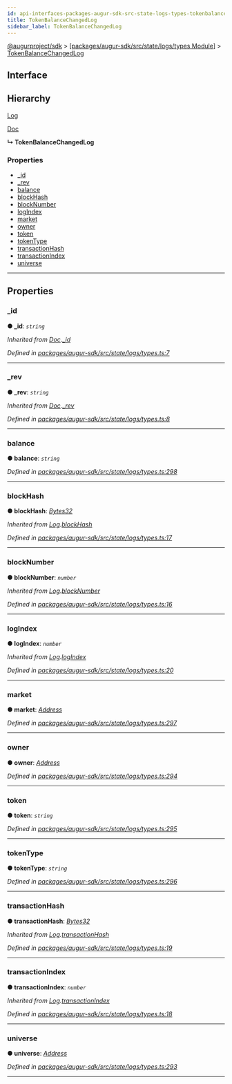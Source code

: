 ```yaml
---
id: api-interfaces-packages-augur-sdk-src-state-logs-types-tokenbalancechangedlog
title: TokenBalanceChangedLog
sidebar_label: TokenBalanceChangedLog
---
```


[@augurproject/sdk](api-readme.md) > [[packages/augur-sdk/src/state/logs/types Module]](api-modules-packages-augur-sdk-src-state-logs-types-module.md) > [TokenBalanceChangedLog](api-interfaces-packages-augur-sdk-src-state-logs-types-tokenbalancechangedlog.md)

## Interface

## Hierarchy

 [Log](api-interfaces-packages-augur-sdk-src-state-logs-types-log.md)

 [Doc](api-interfaces-packages-augur-sdk-src-state-logs-types-doc.md)

**↳ TokenBalanceChangedLog**

### Properties

* [_id](api-interfaces-packages-augur-sdk-src-state-logs-types-tokenbalancechangedlog.md#_id)
* [_rev](api-interfaces-packages-augur-sdk-src-state-logs-types-tokenbalancechangedlog.md#_rev)
* [balance](api-interfaces-packages-augur-sdk-src-state-logs-types-tokenbalancechangedlog.md#balance)
* [blockHash](api-interfaces-packages-augur-sdk-src-state-logs-types-tokenbalancechangedlog.md#blockhash)
* [blockNumber](api-interfaces-packages-augur-sdk-src-state-logs-types-tokenbalancechangedlog.md#blocknumber)
* [logIndex](api-interfaces-packages-augur-sdk-src-state-logs-types-tokenbalancechangedlog.md#logindex)
* [market](api-interfaces-packages-augur-sdk-src-state-logs-types-tokenbalancechangedlog.md#market)
* [owner](api-interfaces-packages-augur-sdk-src-state-logs-types-tokenbalancechangedlog.md#owner)
* [token](api-interfaces-packages-augur-sdk-src-state-logs-types-tokenbalancechangedlog.md#token)
* [tokenType](api-interfaces-packages-augur-sdk-src-state-logs-types-tokenbalancechangedlog.md#tokentype)
* [transactionHash](api-interfaces-packages-augur-sdk-src-state-logs-types-tokenbalancechangedlog.md#transactionhash)
* [transactionIndex](api-interfaces-packages-augur-sdk-src-state-logs-types-tokenbalancechangedlog.md#transactionindex)
* [universe](api-interfaces-packages-augur-sdk-src-state-logs-types-tokenbalancechangedlog.md#universe)

---

## Properties

<a id="_id"></a>

###  _id

**● _id**: *`string`*

*Inherited from [Doc](api-interfaces-packages-augur-sdk-src-state-logs-types-doc.md).[_id](api-interfaces-packages-augur-sdk-src-state-logs-types-doc.md#_id)*

*Defined in [packages/augur-sdk/src/state/logs/types.ts:7](https://github.com/AugurProject/augur/blob/b4365d6894/packages/augur-sdk/src/state/logs/types.ts#L7)*

___
<a id="_rev"></a>

###  _rev

**● _rev**: *`string`*

*Inherited from [Doc](api-interfaces-packages-augur-sdk-src-state-logs-types-doc.md).[_rev](api-interfaces-packages-augur-sdk-src-state-logs-types-doc.md#_rev)*

*Defined in [packages/augur-sdk/src/state/logs/types.ts:8](https://github.com/AugurProject/augur/blob/b4365d6894/packages/augur-sdk/src/state/logs/types.ts#L8)*

___
<a id="balance"></a>

###  balance

**● balance**: *`string`*

*Defined in [packages/augur-sdk/src/state/logs/types.ts:298](https://github.com/AugurProject/augur/blob/b4365d6894/packages/augur-sdk/src/state/logs/types.ts#L298)*

___
<a id="blockhash"></a>

###  blockHash

**● blockHash**: *[Bytes32](api-modules-packages-augur-sdk-src-state-logs-types-module.md#bytes32)*

*Inherited from [Log](api-interfaces-packages-augur-sdk-src-state-logs-types-log.md).[blockHash](api-interfaces-packages-augur-sdk-src-state-logs-types-log.md#blockhash)*

*Defined in [packages/augur-sdk/src/state/logs/types.ts:17](https://github.com/AugurProject/augur/blob/b4365d6894/packages/augur-sdk/src/state/logs/types.ts#L17)*

___
<a id="blocknumber"></a>

###  blockNumber

**● blockNumber**: *`number`*

*Inherited from [Log](api-interfaces-packages-augur-sdk-src-state-logs-types-log.md).[blockNumber](api-interfaces-packages-augur-sdk-src-state-logs-types-log.md#blocknumber)*

*Defined in [packages/augur-sdk/src/state/logs/types.ts:16](https://github.com/AugurProject/augur/blob/b4365d6894/packages/augur-sdk/src/state/logs/types.ts#L16)*

___
<a id="logindex"></a>

###  logIndex

**● logIndex**: *`number`*

*Inherited from [Log](api-interfaces-packages-augur-sdk-src-state-logs-types-log.md).[logIndex](api-interfaces-packages-augur-sdk-src-state-logs-types-log.md#logindex)*

*Defined in [packages/augur-sdk/src/state/logs/types.ts:20](https://github.com/AugurProject/augur/blob/b4365d6894/packages/augur-sdk/src/state/logs/types.ts#L20)*

___
<a id="market"></a>

###  market

**● market**: *[Address](api-modules-packages-augur-sdk-src-state-logs-types-module.md#address)*

*Defined in [packages/augur-sdk/src/state/logs/types.ts:297](https://github.com/AugurProject/augur/blob/b4365d6894/packages/augur-sdk/src/state/logs/types.ts#L297)*

___
<a id="owner"></a>

###  owner

**● owner**: *[Address](api-modules-packages-augur-sdk-src-state-logs-types-module.md#address)*

*Defined in [packages/augur-sdk/src/state/logs/types.ts:294](https://github.com/AugurProject/augur/blob/b4365d6894/packages/augur-sdk/src/state/logs/types.ts#L294)*

___
<a id="token"></a>

###  token

**● token**: *`string`*

*Defined in [packages/augur-sdk/src/state/logs/types.ts:295](https://github.com/AugurProject/augur/blob/b4365d6894/packages/augur-sdk/src/state/logs/types.ts#L295)*

___
<a id="tokentype"></a>

###  tokenType

**● tokenType**: *`string`*

*Defined in [packages/augur-sdk/src/state/logs/types.ts:296](https://github.com/AugurProject/augur/blob/b4365d6894/packages/augur-sdk/src/state/logs/types.ts#L296)*

___
<a id="transactionhash"></a>

###  transactionHash

**● transactionHash**: *[Bytes32](api-modules-packages-augur-sdk-src-state-logs-types-module.md#bytes32)*

*Inherited from [Log](api-interfaces-packages-augur-sdk-src-state-logs-types-log.md).[transactionHash](api-interfaces-packages-augur-sdk-src-state-logs-types-log.md#transactionhash)*

*Defined in [packages/augur-sdk/src/state/logs/types.ts:19](https://github.com/AugurProject/augur/blob/b4365d6894/packages/augur-sdk/src/state/logs/types.ts#L19)*

___
<a id="transactionindex"></a>

###  transactionIndex

**● transactionIndex**: *`number`*

*Inherited from [Log](api-interfaces-packages-augur-sdk-src-state-logs-types-log.md).[transactionIndex](api-interfaces-packages-augur-sdk-src-state-logs-types-log.md#transactionindex)*

*Defined in [packages/augur-sdk/src/state/logs/types.ts:18](https://github.com/AugurProject/augur/blob/b4365d6894/packages/augur-sdk/src/state/logs/types.ts#L18)*

___
<a id="universe"></a>

###  universe

**● universe**: *[Address](api-modules-packages-augur-sdk-src-state-logs-types-module.md#address)*

*Defined in [packages/augur-sdk/src/state/logs/types.ts:293](https://github.com/AugurProject/augur/blob/b4365d6894/packages/augur-sdk/src/state/logs/types.ts#L293)*

___

